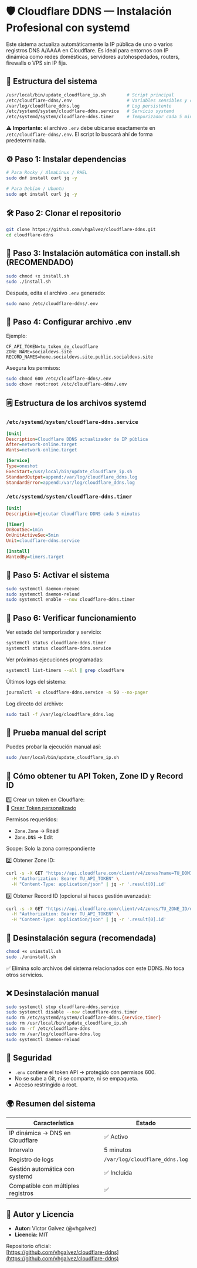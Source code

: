 # 🛡️ Cloudflare DDNS — Instalación Profesional con systemd

Este sistema actualiza automáticamente la IP pública de uno o varios registros DNS A/AAAA en Cloudflare. Es ideal para entornos con IP dinámica como redes domésticas, servidores autohospedados, routers, firewalls o VPS sin IP fija.

## 📁 Estructura del sistema

```bash
/usr/local/bin/update_cloudflare_ip.sh        # Script principal
/etc/cloudflare-ddns/.env                     # Variables sensibles y configuración
/var/log/cloudflare_ddns.log                  # Log persistente
/etc/systemd/system/cloudflare-ddns.service   # Servicio systemd
/etc/systemd/system/cloudflare-ddns.timer     # Temporizador cada 5 minutos
```

⚠️ **Importante:** el archivo `.env` debe ubicarse exactamente en `/etc/cloudflare-ddns/.env`. El script lo buscará ahí de forma predeterminada.

## ⚙️ Paso 1: Instalar dependencias

```bash
# Para Rocky / AlmaLinux / RHEL
sudo dnf install curl jq -y

# Para Debian / Ubuntu
sudo apt install curl jq -y
```

## 🛠️ Paso 2: Clonar el repositorio

```bash
git clone https://github.com/vhgalvez/cloudflare-ddns.git
cd cloudflare-ddns
```

## 🔄 Paso 3: Instalación automática con install.sh (RECOMENDADO)

```bash
sudo chmod +x install.sh
sudo ./install.sh
```

Después, edita el archivo `.env` generado:

```bash
sudo nano /etc/cloudflare-ddns/.env
```

## 🔐 Paso 4: Configurar archivo .env

Ejemplo:

```env
CF_API_TOKEN=tu_token_de_cloudflare
ZONE_NAME=socialdevs.site
RECORD_NAMES=home.socialdevs.site,public.socialdevs.site
```

Asegura los permisos:

```bash
sudo chmod 600 /etc/cloudflare-ddns/.env
sudo chown root:root /etc/cloudflare-ddns/.env
```

## 🗒️ Estructura de los archivos systemd

### `/etc/systemd/system/cloudflare-ddns.service`

```ini
[Unit]
Description=Cloudflare DDNS actualizador de IP pública
After=network-online.target
Wants=network-online.target

[Service]
Type=oneshot
ExecStart=/usr/local/bin/update_cloudflare_ip.sh
StandardOutput=append:/var/log/cloudflare_ddns.log
StandardError=append:/var/log/cloudflare_ddns.log
```

### `/etc/systemd/system/cloudflare-ddns.timer`

```ini
[Unit]
Description=Ejecutar Cloudflare DDNS cada 5 minutos

[Timer]
OnBootSec=1min
OnUnitActiveSec=5min
Unit=cloudflare-ddns.service

[Install]
WantedBy=timers.target
```

## 🚀 Paso 5: Activar el sistema

```bash
sudo systemctl daemon-reexec
sudo systemctl daemon-reload
sudo systemctl enable --now cloudflare-ddns.timer
```

## 🔎 Paso 6: Verificar funcionamiento

Ver estado del temporizador y servicio:

```bash
systemctl status cloudflare-ddns.timer
systemctl status cloudflare-ddns.service
```

Ver próximas ejecuciones programadas:

```bash
systemctl list-timers --all | grep cloudflare
```

Últimos logs del sistema:

```bash
journalctl -u cloudflare-ddns.service -n 50 --no-pager
```

Log directo del archivo:

```bash
sudo tail -f /var/log/cloudflare_ddns.log
```

## 🧪 Prueba manual del script

Puedes probar la ejecución manual así:

```bash
sudo /usr/local/bin/update_cloudflare_ip.sh
```

## 🔑 Cómo obtener tu API Token, Zone ID y Record ID

1️⃣ Crear un token en Cloudflare:  
🔗 [Crear Token personalizado](https://dash.cloudflare.com/profile/api-tokens)

Permisos requeridos:

- `Zone.Zone` → Read
- `Zone.DNS` → Edit

Scope: Solo la zona correspondiente

2️⃣ Obtener Zone ID:

```bash
curl -s -X GET "https://api.cloudflare.com/client/v4/zones?name=TU_DOMINIO" \
  -H "Authorization: Bearer TU_API_TOKEN" \
  -H "Content-Type: application/json" | jq -r '.result[0].id'
```

3️⃣ Obtener Record ID (opcional si haces gestión avanzada):

```bash
curl -s -X GET "https://api.cloudflare.com/client/v4/zones/TU_ZONE_ID/dns_records?name=SUBDOMINIO.TU_DOMINIO" \
  -H "Authorization: Bearer TU_API_TOKEN" \
  -H "Content-Type: application/json" | jq -r '.result[0].id'
```

## 🧽 Desinstalación segura (recomendada)

```bash
chmod +x uninstall.sh
sudo ./uninstall.sh
```

✅ Elimina solo archivos del sistema relacionados con este DDNS. No toca otros servicios.

## ❌ Desinstalación manual

```bash
sudo systemctl stop cloudflare-ddns.service
sudo systemctl disable --now cloudflare-ddns.timer
sudo rm /etc/systemd/system/cloudflare-ddns.{service,timer}
sudo rm /usr/local/bin/update_cloudflare_ip.sh
sudo rm -rf /etc/cloudflare-ddns
sudo rm /var/log/cloudflare-ddns.log
sudo systemctl daemon-reload
```

## 🔐 Seguridad

- `.env` contiene el token API → protegido con permisos 600.
- No se sube a Git, ni se comparte, ni se empaqueta.
- Acceso restringido a root.

## 🌍 Resumen del sistema

| Característica                        | Estado       |
|--------------------------------------|--------------|
| IP dinámica → DNS en Cloudflare      | ✅ Activo    |
| Intervalo                            | 5 minutos    |
| Registro de logs                     | `/var/log/cloudflare_ddns.log` |
| Gestión automática con systemd       | ✅ Incluida  |
| Compatible con múltiples registros   | ✅           |

## 👤 Autor y Licencia

- **Autor:** Victor Galvez (@vhgalvez)
- **Licencia:** MIT

Repositorio oficial:  
[https://github.com/vhgalvez/cloudflare-ddns](https://github.com/vhgalvez/cloudflare-ddns)